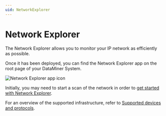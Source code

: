 ```yaml
---
uid: NetworkExplorer
---
```


# Network Explorer

The Network Explorer allows you to monitor your IP network as efficiently as possible.

Once it has been deployed, you can find the Network Explorer app on the root page of your DataMiner System.

![Network Explorer app icon](~/solutions/images/NetworkExplorerApp.png)

Initially, you may need to start a scan of the network in order to [get started with Network Explorer](xref:NetworkExplorer_getting_started).

For an overview of the supported infrastructure, refer to [Supported devices and protocols](xref:NetworkExplorer_Supported_Devices_And_Protocols).
